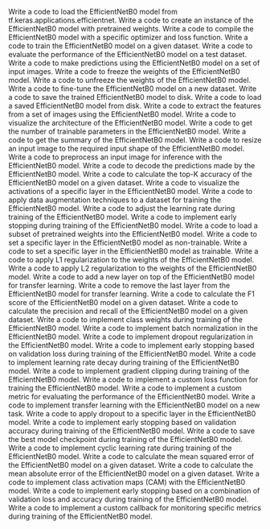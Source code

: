Write a code to load the EfficientNetB0 model from tf.keras.applications.efficientnet.
Write a code to create an instance of the EfficientNetB0 model with pretrained weights.
Write a code to compile the EfficientNetB0 model with a specific optimizer and loss function.
Write a code to train the EfficientNetB0 model on a given dataset.
Write a code to evaluate the performance of the EfficientNetB0 model on a test dataset.
Write a code to make predictions using the EfficientNetB0 model on a set of input images.
Write a code to freeze the weights of the EfficientNetB0 model.
Write a code to unfreeze the weights of the EfficientNetB0 model.
Write a code to fine-tune the EfficientNetB0 model on a new dataset.
Write a code to save the trained EfficientNetB0 model to disk.
Write a code to load a saved EfficientNetB0 model from disk.
Write a code to extract the features from a set of images using the EfficientNetB0 model.
Write a code to visualize the architecture of the EfficientNetB0 model.
Write a code to get the number of trainable parameters in the EfficientNetB0 model.
Write a code to get the summary of the EfficientNetB0 model.
Write a code to resize an input image to the required input shape of the EfficientNetB0 model.
Write a code to preprocess an input image for inference with the EfficientNetB0 model.
Write a code to decode the predictions made by the EfficientNetB0 model.
Write a code to calculate the top-K accuracy of the EfficientNetB0 model on a given dataset.
Write a code to visualize the activations of a specific layer in the EfficientNetB0 model.
Write a code to apply data augmentation techniques to a dataset for training the EfficientNetB0 model.
Write a code to adjust the learning rate during training of the EfficientNetB0 model.
Write a code to implement early stopping during training of the EfficientNetB0 model.
Write a code to load a subset of pretrained weights into the EfficientNetB0 model.
Write a code to set a specific layer in the EfficientNetB0 model as non-trainable.
Write a code to set a specific layer in the EfficientNetB0 model as trainable.
Write a code to apply L1 regularization to the weights of the EfficientNetB0 model.
Write a code to apply L2 regularization to the weights of the EfficientNetB0 model.
Write a code to add a new layer on top of the EfficientNetB0 model for transfer learning.
Write a code to remove the last layer from the EfficientNetB0 model for transfer learning.
Write a code to calculate the F1 score of the EfficientNetB0 model on a given dataset.
Write a code to calculate the precision and recall of the EfficientNetB0 model on a given dataset.
Write a code to implement class weights during training of the EfficientNetB0 model.
Write a code to implement batch normalization in the EfficientNetB0 model.
Write a code to implement dropout regularization in the EfficientNetB0 model.
Write a code to implement early stopping based on validation loss during training of the EfficientNetB0 model.
Write a code to implement learning rate decay during training of the EfficientNetB0 model.
Write a code to implement gradient clipping during training of the EfficientNetB0 model.
Write a code to implement a custom loss function for training the EfficientNetB0 model.
Write a code to implement a custom metric for evaluating the performance of the EfficientNetB0 model.
Write a code to implement transfer learning with the EfficientNetB0 model on a new task.
Write a code to apply dropout to a specific layer in the EfficientNetB0 model.
Write a code to implement early stopping based on validation accuracy during training of the EfficientNetB0 model.
Write a code to save the best model checkpoint during training of the EfficientNetB0 model.
Write a code to implement cyclic learning rate during training of the EfficientNetB0 model.
Write a code to calculate the mean squared error of the EfficientNetB0 model on a given dataset.
Write a code to calculate the mean absolute error of the EfficientNetB0 model on a given dataset.
Write a code to implement class activation maps (CAM) with the EfficientNetB0 model.
Write a code to implement early stopping based on a combination of validation loss and accuracy during training of the EfficientNetB0 model.
Write a code to implement a custom callback for monitoring specific metrics during training of the EfficientNetB0 model.